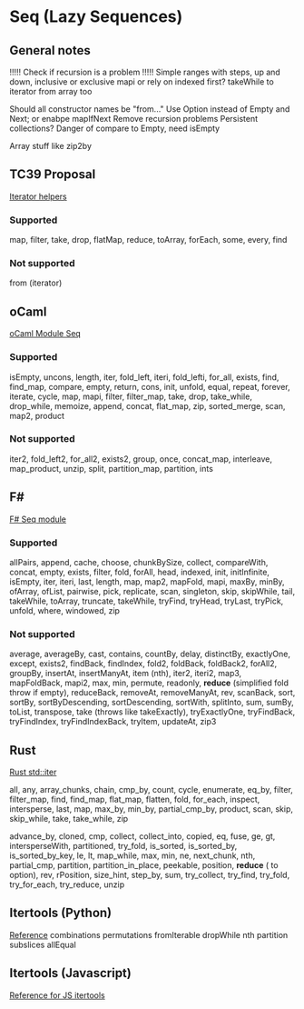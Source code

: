 # Seq (Lazy Sequences)

## General notes

!!!!! Check if recursion is a problem !!!!!
Simple ranges with steps, up and down, inclusive or exclusive
mapi or rely on indexed first?
takeWhile
to iterator
from array too

Should all constructor names be "from..."
Use Option instead of Empty and Next; or enabpe mapIfNext
Remove recursion problems
Persistent collections?
Danger of compare to Empty, need isEmpty

Array stuff like zip2by

## TC39 Proposal

[Iterator helpers](https://github.com/tc39/proposal-iterator-helpers)

### Supported

map, filter, take, drop, flatMap, reduce, toArray, forEach, some, every, find

### Not supported

from (iterator)

## oCaml

[oCaml Module Seq](https://v2.ocaml.org/api/Seq.html)

### Supported

isEmpty, uncons, length, iter, fold_left, iteri, fold_lefti, for_all, exists, find, find_map, compare, empty, return, cons, init, unfold, equal, repeat, forever, iterate, cycle, map, mapi, filter, filter_map, take, drop, take_while, drop_while, memoize, append, concat, flat_map, zip, sorted_merge, scan, map2, product

### Not supported

iter2, fold_left2, for_all2, exists2, group, once, concat_map, interleave, map_product, unzip, split, partition_map, partition, ints

## F#

[F# Seq module](https://fsharp.github.io/fsharp-core-docs/reference/fsharp-collections-seqmodule.html#cache)

### Supported

allPairs, append, cache, choose, chunkBySize, collect, compareWith, concat, empty, exists, filter, fold, forAll, head, indexed, init, initInfinite, isEmpty, iter, iteri, last, length, map, map2, mapFold, mapi, maxBy, minBy, ofArray, ofList, pairwise, pick, replicate, scan, singleton, skip, skipWhile, tail, takeWhile, toArray, truncate, takeWhile, tryFind, tryHead, tryLast, tryPick, unfold, where, windowed, zip

### Not supported

average, averageBy, cast, contains, countBy, delay, distinctBy, exactlyOne, except, exists2, findBack, findIndex, fold2, foldBack, foldBack2, forAll2, groupBy, insertAt, insertManyAt, item (nth), iter2, iteri2, map3, mapFoldBack, mapi2, max, min, permute, readonly, **reduce** (simplified fold throw if empty), reduceBack, removeAt, removeManyAt, rev, scanBack, sort, sortBy, sortByDescending, sortDescending, sortWith, splitInto, sum, sumBy, toList, transpose, take (throws like takeExactly), tryExactlyOne, tryFindBack, tryFindIndex, tryFindIndexBack, tryItem, updateAt, zip3

## Rust

[Rust std::iter](https://doc.rust-lang.org/stable/std/iter/)

all, any, array_chunks, chain, cmp_by, count, cycle, enumerate, eq_by, filter, filter_map, find, find_map, flat_map, flatten, fold, for_each, inspect, intersperse, last, map, max_by, min_by, partial_cmp_by, product, scan, skip, skip_while, take, take_while, zip

advance_by, cloned, cmp, collect, collect_into, copied, eq, fuse, ge, gt, intersperseWith, partitioned, try_fold, is_sorted, is_sorted_by, is_sorted_by_key, le, lt, map_while, max, min, ne, next_chunk, nth, partial_cmp, partition, partition_in_place, peekable, position, **reduce** ( to option), rev, rPosition, size_hint, step_by, sum, try_collect, try_find, try_fold, try_for_each, try_reduce, unzip

## Itertools (Python)

[Reference](https://docs.python.org/3/library/itertools.html)
combinations
permutations
fromIterable
dropWhile
nth
partition
subslices
allEqual

## Itertools (Javascript)

[Reference for JS itertools](https://github.com/iter-tools/iter-tools/blob/v7.5.0/API.md)
